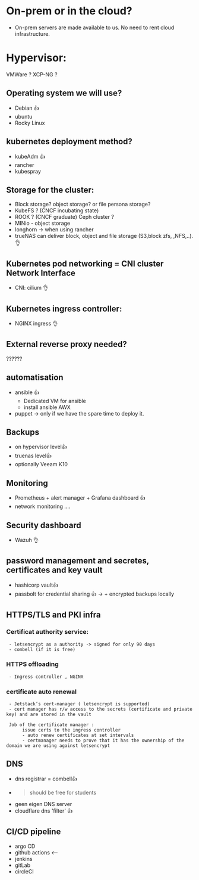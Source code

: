 # On-prem or in the cloud?
- On-prem servers are made available to us. No need to rent cloud infrastructure.

# Hypervisor:
VMWare ?
XCP-NG ?

## Operating system we will use?
- Debian 👍 
- ubuntu 
- Rocky Linux

## kubernetes deployment method?
- kubeAdm 👍
- rancher 
- kubespray

## Storage for the cluster:
- Block storage? object storage? or file persona storage?
- KubeFS ? (CNCF incubating state)
- ROOK ? (CNCF graduate) Ceph cluster ?
- MINio - object storage
- longhorn -> when using rancher
- trueNAS can deliver block, object and file storage (S3,block zfs, ,NFS,..).  👌 

## Kubernetes pod networking = CNI cluster Network Interface
- CNI: cilium 👌 

## Kubernetes ingress controller:
- NGINX ingress 👌 

## External reverse proxy needed?
??????

## automatisation
- ansible 👍 
     - Dedicated VM for ansible
     - install ansible AWX
- puppet -> only if we have the spare time to deploy it.

## Backups
- on hypervisor level👍 
- truenas level👍 
- optionally Veeam K10
  
## Monitoring
- Prometheus + alert manager + Grafana dashboard 👍 
- network monitoring ....

## Security dashboard
- Wazuh 👌

## password management and secretes, certificates and key vault
- hashicorp vault👍
- passbolt for credential sharing 👍
  -> + encrypted backups locally

## HTTPS/TLS and PKI infra
### Certificat authority service:
     - letsencrypt as a authority -> signed for only 90 days
     - combell (if it is free)
### HTTPS offloading
     - Ingress controller , NGINX
### certificate auto renewal
     - Jetstack’s cert-manager ( letsencrypt is supported)
     - cert manager has r/w access to the secrets (certificate and private key) and are stored in the vault

     Job of the certificate manager :
          issue certs to the ingress controller
          - auto renew certificates at set intervals
          - certmanager needs to prove that it has the ownership of the domain we are using against letsencrypt

## DNS
- dns registrar = combell👍 
- > should be free for students
- geen eigen DNS server
- cloudflare dns 'filter' 👍 

## CI/CD pipeline
- argo CD
- github actions <--
- jenkins
- gitLab
- circleCI
